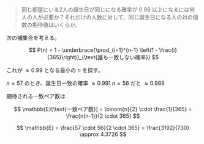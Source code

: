 <!--
<script type="text/javascript" async
  src="https://cdnjs.cloudflare.com/ajax/libs/mathjax/2.7.7/MathJax.js?config=TeX-MML-AM_CHTML">
</script>
-->
> 同じ部屋にいる2人の誕生日が同じになる確率が $0.99$ 以上になるには何人の人が必要か？それだけの人数に対して、同じ誕生日になる人の対の個数の期待値はいくらか。

次の補集合を考える。

$$
P(n) = 1 - \underbrace{\prod_{i=1}^{n-1} \left(1 - \frac{i}{365}\right)}_{\text{誰も一致しない確率}}
$$

これが $\geq 0.99$ となる最小の $n$ を探す。


$n = 57$ のとき、誕生日一致の確率 $\approx 0.991$
$n = 56$ だと $\approx 0.988$

期待される一致ペア数は

$$
\mathbb{E}[\text{一致ペア数}] = \binom{n}{2} \cdot \frac{1}{365} = \frac{n(n-1)}{2 \cdot 365}
$$

$$
\mathbb{E} = \frac{57 \cdot 56}{2 \cdot 365} = \frac{3192}{730} \approx 4.3726
$$
